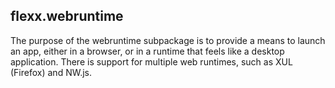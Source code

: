 flexx.webruntime
----------------

The purpose of the webruntime subpackage is to provide a means to launch
an app, either in a browser, or in a runtime that feels like a desktop
application. There is support for multiple web runtimes, such as XUL (Firefox)
and NW.js.
